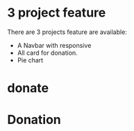 # 3 project feature

There are 3 projects feature are available:

- A Navbar with responsive
- All card for donation.
- Pie chart
# donate
# Donation

